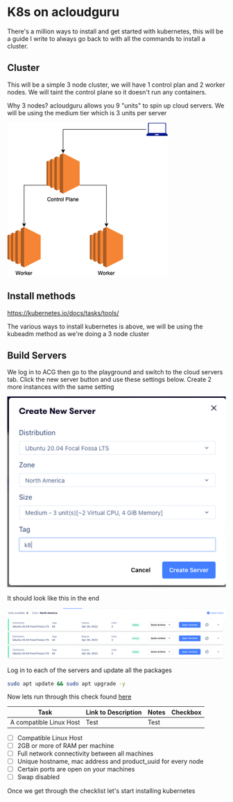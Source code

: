 # K8s on acloudguru

There's a million ways to install and get started with kubernetes, this will be a guide I write to always go back to with all the commands to install a cluster.

## Cluster

This will be a simple 3 node cluster, we will have 1 control plan and 2 worker nodes. We will taint the control plane so it doesn't run any containers.

Why 3 nodes? acloudguru allows you 9 "units" to spin up cloud servers. We will be using the medium tier which is 3 units per server

![K8 Cluster](img/arch/k8%20cluster.drawio.png)

## Install methods

https://kubernetes.io/docs/tasks/tools/

The various ways to install kubernetes is above, we will be using the kubeadm method as we're doing a 3 node cluster

## Build Servers

We log in to ACG then go to the playground and switch to the cloud servers tab. Click the new server button and use these settings below. Create 2 more instances with the same setting

![ACG](img/acg/create.png)

It should look like this in the end

![ACG2](img/acg/cluster.png)

Log in to each of the servers and update all the packages

```bash
sudo apt update && sudo apt upgrade -y
```

Now lets run through this check found [here](https://kubernetes.io/docs/setup/production-environment/tools/kubeadm/install-kubeadm/)

| Task                    | Link to Description | Notes | Checkbox |
|-------------------------|---------------------|-------|----------|
| A compatible Linux Host | Test                | Test  |          |

- [ ] Compatible Linux Host 
- [ ] 2GB or more of RAM per machine
- [ ] Full network connectivity between all machines
- [ ] Unique hostname, mac address and product_uuid for every node
- [ ] Certain ports are open on your machines
- [ ] Swap disabled

Once we get through the checklist let's start installing kubernetes